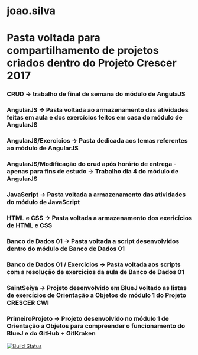 
# joao.silva
# Pasta voltada para compartilhamento de projetos criados dentro do Projeto Crescer 2017

### CRUD -> trabalho de final de semana do módulo de AngulaJS
### AngularJS -> Pasta voltada ao armazenamento das atividades feitas em aula e dos exercícios feitos em casa do módulo de AngularJS
### AngularJS/Exercicios -> Pasta dedicada aos temas referentes ao módulo de AngularJS
### AngularJS/Modificação do crud após horário de entrega - apenas para fins de estudo -> Trabalho dia 4 do módulo de AngularJS

### JavaScript -> Pasta voltada a armazenamento das atividades do módulo de JavaScript

### HTML e CSS -> Pasta voltada a armazenamento dos exericícios de HTML e CSS

### Banco de Dados 01 -> Pasta voltada a script desenvolvidos dentro do módulo de Banco de Dados 01
### Banco de Dados 01 / Exercicios -> Pasta voltada aos scripts com a resolução de exercicios da aula de Banco de Dados 01

### SaintSeiya -> Projeto desenvolvido em BlueJ voltado as listas de exercícios de Orientação a Objetos do módulo 1 do Projeto CRESCER CWI

### PrimeiroProjeto -> Projeto desenvolvido no módulo 1 de Orientação a Objetos para compreender o funcionamento do BlueJ e do GitHub + GitKraken
[![Build Status](https://travis-ci.org/cwi-crescer-2017-1/joao.silva.svg?branch=master)](https://travis-ci.org/cwi-crescer-2017-1/joao.silva)






